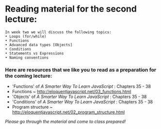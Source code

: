 # Reading material for the second lecture:

```
In week two we will discuss the following topics:
• Loops (for/while)
• Functions
• Advanced data types [Objects]
• Conditions
• Statements vs Expressions
• Naming conventions
```

### Here are resources that we like you to read as a preparation for the coming lecture:

- 'Functions' of _A Smarter Way To Learn JavaScript_ : Chapters 35 - 38
- Functions ~ http://eloquentjavascript.net/03_functions.html
- 'Objects' of _A Smarter Way To Learn JavaScript_ : Chapters 35 - 38
- 'Conditions' of _A Smarter Way To Learn JavaScript_ : Chapters 35 - 38
- Program structure ~ http://eloquentjavascript.net/02_program_structure.html

_Please go through the material and come to class prepared!_
